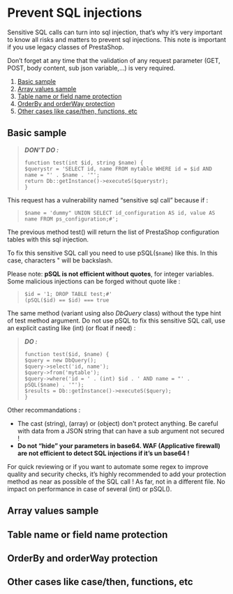 # Prevent SQL injections

Sensitive SQL calls can turn into sql injection, that’s why it’s very important to know all risks and matters to prevent sql injections. This note is important if you use legacy classes of PrestaShop.

Don’t forget at any time that the validation of any request parameter (GET, POST, body content, sub json variable,…) is very required.

1. [Basic sample](#basic-sample)
2. [Array values sample](#array-values-sample)
3. [Table name or field name protection](#table-name-or-field-name-protection)
4. [OrderBy and orderWay protection](#orderby-and-orderway-protection)
5. [Other cases like case/then, functions, etc](#other-cases-like-case/then,-functions,-etc)

## Basic sample

> ***DON'T DO :***
>
> `function test(int $id, string $name) {`  
>    `$querystr = 'SELECT id, name FROM mytable WHERE id = $id AND name = "' . $name . '"';`  
>    `return Db::getInstance()->executeS($querystr);`  
> `}`

This request has a vulnerability named “sensitive sql call” because if :

> `$name = 'dummy" UNION SELECT id_configuration AS id, value AS name FROM ps_configuration;#';`

The previous method test() will return the list of PrestaShop configuration tables with this sql injection.

To fix this sensitive SQL call you need to use pSQL(`$name`) like this. In this case, characters " will be backslash.

Please note: **pSQL is not efficient without quotes**, for integer variables. Some malicious injections can be forged without quote like :

> `$id = '1; DROP TABLE test;#'`  
> `(pSQL($id) == $id) === true`

The same method (variant using also *DbQuery* class) without the type hint of test method argument. Do not use pSQL to fix this sensitive SQL call, use an explicit casting like (int) (or float if need) :

> ***DO :***
>
> `function test($id, $name) {`  
>    `$query = new DbQuery();`  
>    `$query->select('id, name');`  
>    `$query->from('mytable');`  
>    `$query->where('id = ' . (int) $id . ' AND name = "' . pSQL($name) . '"');`  
>    `$results = Db::getInstance()->executeS($query);`  
> `}`

Other recommandations :
 - The cast (string), (array) or (object) don't protect anything. Be careful with data from a JSON string that can have a sub argument not secured !
 - **Do not “hide” your parameters in base64. WAF (Applicative firewall) are not efficient to detect SQL injections if it’s un base64 !**

For quick reviewing or if you want to automate some regex to improve quality and security checks, it’s highly recommended to add your protection method as near as possible of the SQL call ! As far, not in a different file. No impact on performance in case of several (int) or pSQL().


## Array values sample

## Table name or field name protection

## OrderBy and orderWay protection

## Other cases like case/then, functions, etc